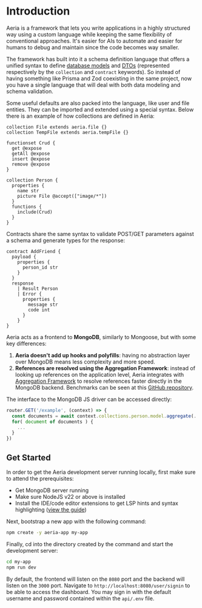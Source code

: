 # Introduction

Aeria is a framework that lets you write applications in a highly structured way using a custom language while keeping the same flexibility of conventional approaches. It's easier for AIs to automate and easier for humans to debug and maintain since the code becomes way smaller.

The framework has built into it a schema definition language that offers a unified syntax to define [database models](/aeria/collections) and [DTOs](/aeria/contracts) (represented respectively by the `collection` and `contract` keywords). So instead of having something like Prisma and Zod coexisting in the same project, now you have a single language that will deal with both data modeling and schema validation.

Some useful defaults are also packed into the language, like user and file entities. They can be imported and extended using a special syntax. Below there is an example of how collections are defined in Aeria:

```aeria
collection File extends aeria.file {}
collection TempFile extends aeria.tempFile {}

functionset Crud {
  get @expose
  getAll @expose
  insert @expose
  remove @expose
}

collection Person {
  properties {
    name str
    picture File @accept(["image/*"])
  }
  functions {
    include(Crud)
  }
}
```

Contracts share the same syntax to validate POST/GET parameters against a schema and generate types for the response:

```aeria
contract AddFriend {
  payload {
    properties {
      person_id str
    }
  }
  response
    | Result Person
    | Error {
      properties {
        message str
        code int
      }
    }
}
```

Aeria acts as a frontend to **MongoDB**, similarly to Mongoose, but with some key differences:

1. **Aeria doesn't add up hooks and polyfills**: having no abstraction layer over MongoDB means less complexity and more speed.
2. **References are resolved using the Aggregation Framework**: instead of looking up references on the application level, Aeria integrates with [Aggregation Framework](https://www.mongodb.com/docs/manual/aggregation/) to resolve references faster directly in the MongoDB backend. Benchmarks can be seen at this [GitHub repository](https://github.com/aeria-org/benchmark).

The interface to the MongoDB JS driver can be accessed directly:

```ts
router.GET('/example', (context) => {
  const documents = await context.collections.person.model.aggregate(...)
  for( document of documents ) {
    ...
  }
})
```

## Get Started

In order to get the Aeria development server running locally, first make sure to attend the prerequisites:

- Get MongoDB server running
- Make sure NodeJS v22 or above is installed
- Install the IDE/code editor extensions to get LSP hints and syntax highlighting ([view the guide](http://localhost:5173/aeria/integration-with-ide-and-text-editors))

Next, bootstrap a new app with the following command:

```sh
npm create -y aeria-app my-app
```

Finally, cd into the directory created by the command and start the development server:

```sh
cd my-app
npm run dev
```

By default, the frontend will listen on the `8080` port and the backend will listen on the `3000` port. Navigate to `http://localhost:8080/user/signin` to be able to access the dashboard. You may sign in with the default username and password contained within the `api/.env` file.

